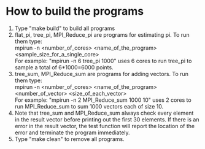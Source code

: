 # How to build the programs
1. Type "make build" to build all programs
2. flat_pi, tree_pi, MPI_Reduce_pi are programs for estimating pi. To run them type: <br />
mpirun -n <number_of_cores> <name_of_the_program> <sample_size_for_a_single_core> <br />
For example: "mpirun -n 6 tree_pi 1000" uses 6 cores to run tree_pi to sample a total of 6*1000=6000 points. <br />
3. tree_sum, MPI_Reduce_sum are programs for adding vectors. To run them type: <br />
mpirun -n <number_of_cores> <name_of_the_program> <number_of_vector> <size_of_each_vector> <br />
For example: "mpirun -n 2 MPI_Reduce_sum 1000 10" uses 2 cores to run MPI_Reduce_sum to sum 1000 vectors each of size 10. <br />
4. Note that tree_sum and MPI_Reduce_sum always check every element in the result vector before printing out the first 30 elements. If there is an error in the result vector, the test function will report the location of the error and terminate the program immediately.
5. Type "make clean" to remove all programs.